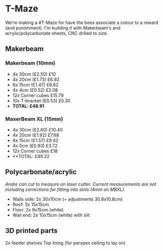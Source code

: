 # T-Maze
We're making a #T-Maze for have the bees associate a colour to a reward (and punishment). I'm building it with Makerbeam's and acrylic/polycarbonate sheets, CNC drilled to size.

## Makerbeam 

### Makerbeam (10mm)
- 4x 30cm (£2.50) £10
- 4x 20cm (£1.73) £6.92
- 6x 15cm (£1.47) £8.82
- 4x 4cm (£0.52) £2.08
- 12x Corner cubes £15.79
- 10x T-bracket (£0.53) £5.30
- **TOTAL: £48.91**

### MaxerBeam XL (15mm)
- 4x 30cm (£2.60) £10.40
- 4x 20cm (£1.92) £7.68
- 6x 15cm (£1.57) £9.42
- 4x 5cm (£0.93) £3.72
- 12x Corner cubes £18
- **TOTAL: £49.22

## Polycarbonate/acrylic
*Andre can cut to measure on laser cutter. Current measurements are not including corrections for fitting into slots (4mm on MBXL).*
- Walls side: 2x 30x10cm (+ adjustments 30.8x10.8cm)
- Roof: 3x 15x10cm
- Floor: 2x 9x15cm (white)
- Wall end: 2x 10x15cm (white) with slit

## 3D printed parts
2x feeder shelves
Top lining (for perspex ceiling to lay on)
